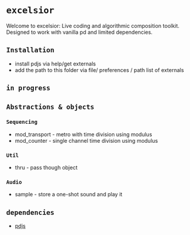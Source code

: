 # `excelsior`

Welcome to excelsior: Live coding and algorithmic composition toolkit. Designed to work with vanilla pd and limited dependencies.

## `Installation`

* install pdjs via help/get externals
* add the path to this folder via file/ preferences / path list of externals

## `in progress`

## `Abstractions & objects`

### `Sequencing` 

* mod_transport - metro with time division using modulus
* mod_counter - single channel time division using modulus

### `Util`

* thru - pass though object

### `Audio`

* sample - store a one-shot sound and play it

## `dependencies`

* [pdjs](https://github.com/mganss/pdjs)


